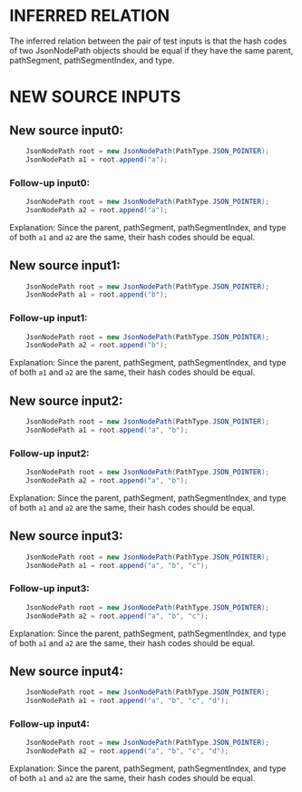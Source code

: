 # INFERRED RELATION
The inferred relation between the pair of test inputs is that the hash codes of two JsonNodePath objects should be equal if they have the same parent, pathSegment, pathSegmentIndex, and type.

# NEW SOURCE INPUTS
## New source input0:
```java
    JsonNodePath root = new JsonNodePath(PathType.JSON_POINTER);
    JsonNodePath a1 = root.append("a");
```
### Follow-up input0:
```java
    JsonNodePath root = new JsonNodePath(PathType.JSON_POINTER);
    JsonNodePath a2 = root.append("a");
```
Explanation: Since the parent, pathSegment, pathSegmentIndex, and type of both `a1` and `a2` are the same, their hash codes should be equal.

## New source input1:
```java
    JsonNodePath root = new JsonNodePath(PathType.JSON_POINTER);
    JsonNodePath a1 = root.append("b");
```
### Follow-up input1:
```java
    JsonNodePath root = new JsonNodePath(PathType.JSON_POINTER);
    JsonNodePath a2 = root.append("b");
```
Explanation: Since the parent, pathSegment, pathSegmentIndex, and type of both `a1` and `a2` are the same, their hash codes should be equal.

## New source input2:
```java
    JsonNodePath root = new JsonNodePath(PathType.JSON_POINTER);
    JsonNodePath a1 = root.append("a", "b");
```
### Follow-up input2:
```java
    JsonNodePath root = new JsonNodePath(PathType.JSON_POINTER);
    JsonNodePath a2 = root.append("a", "b");
```
Explanation: Since the parent, pathSegment, pathSegmentIndex, and type of both `a1` and `a2` are the same, their hash codes should be equal.

## New source input3:
```java
    JsonNodePath root = new JsonNodePath(PathType.JSON_POINTER);
    JsonNodePath a1 = root.append("a", "b", "c");
```
### Follow-up input3:
```java
    JsonNodePath root = new JsonNodePath(PathType.JSON_POINTER);
    JsonNodePath a2 = root.append("a", "b", "c");
```
Explanation: Since the parent, pathSegment, pathSegmentIndex, and type of both `a1` and `a2` are the same, their hash codes should be equal.

## New source input4:
```java
    JsonNodePath root = new JsonNodePath(PathType.JSON_POINTER);
    JsonNodePath a1 = root.append("a", "b", "c", "d");
```
### Follow-up input4:
```java
    JsonNodePath root = new JsonNodePath(PathType.JSON_POINTER);
    JsonNodePath a2 = root.append("a", "b", "c", "d");
```
Explanation: Since the parent, pathSegment, pathSegmentIndex, and type of both `a1` and `a2` are the same, their hash codes should be equal.
